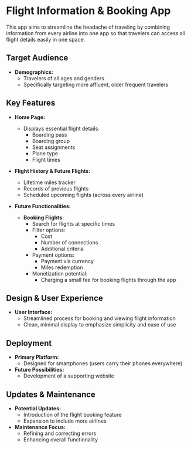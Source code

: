# Flight Information & Booking App

This app aims to streamline the headache of traveling by combining information from every airline into one app so that travelers can access all flight details easily in one space.

## Target Audience

- **Demographics:** 
  - Travelers of all ages and genders
  - Specifically targeting more affluent, older frequent travelers

## Key Features

- **Home Page:**
  - Displays essential flight details:
    - Boarding pass
    - Boarding group
    - Seat assignments
    - Plane type
    - Flight times

- **Flight History & Future Flights:**
  - Lifetime miles tracker
  - Records of previous flights
  - Scheduled upcoming flights (across every airline)

- **Future Functionalities:**
  - **Booking Flights:**
    - Search for flights at specific times
    - Filter options:
      - Cost
      - Number of connections
      - Additional criteria
    - Payment options:
      - Payment via currency
      - Miles redemption
    - Monetization potential:
      - Charging a small fee for booking flights through the app

## Design & User Experience

- **User Interface:**
  - Streamlined process for booking and viewing flight information
  - Clean, minimal display to emphasize simplicity and ease of use

## Deployment

- **Primary Platform:**
  - Designed for smartphones (users carry their phones everywhere)
- **Future Possibilities:**
  - Development of a supporting website

## Updates & Maintenance

- **Potential Updates:**
  - Introduction of the flight booking feature
  - Expansion to include more airlines
- **Maintenance Focus:**
  - Refining and correcting errors
  - Enhancing overall functionality

